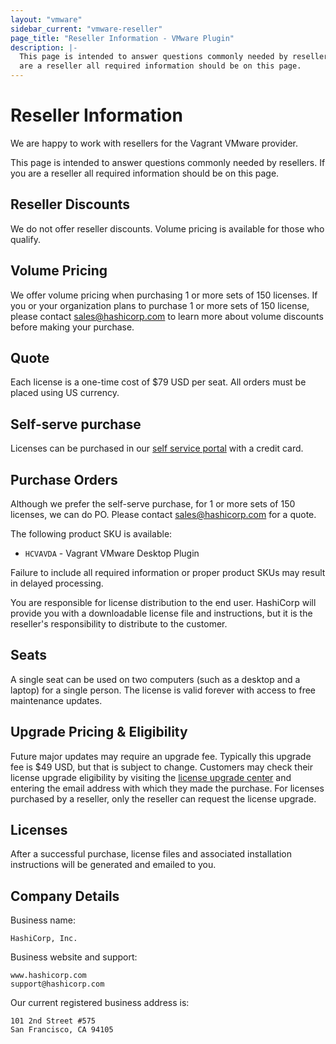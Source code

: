 ```yaml
---
layout: "vmware"
sidebar_current: "vmware-reseller"
page_title: "Reseller Information - VMware Plugin"
description: |-
  This page is intended to answer questions commonly needed by resellers. If you
  are a reseller all required information should be on this page.
---
```


# Reseller Information

We are happy to work with resellers for the Vagrant VMware provider.

This page is intended to answer questions commonly needed by resellers. If you
are a reseller all required information should be on this page.

## Reseller Discounts

We do not offer reseller discounts. Volume pricing is available for those who
qualify.

## Volume Pricing

We offer volume pricing when purchasing 1 or more sets of 150 licenses. If you
or your organization plans to purchase 1 or more sets of 150 license, please
contact sales@hashicorp.com to learn more about volume discounts before making your
purchase.

## Quote

Each license is a one-time cost of $79 USD per seat. All orders must be placed
using US currency.

## Self-serve purchase

Licenses can be purchased in our [self service portal](http://www.vagrantup.com/vmware#buy-now)
with a credit card.

## Purchase Orders

Although we prefer the self-serve purchase, for 1 or more sets of 150 licenses, we
can do PO. Please contact sales@hashicorp.com for a quote.

The following product SKU is available:

- `HCVAVDA` - Vagrant VMware Desktop Plugin

Failure to include all required information or proper product SKUs may result in
delayed processing.

You are responsible for license distribution to the end user. HashiCorp will
provide you with a downloadable license file and instructions, but it is the
reseller's responsibility to distribute to the customer.

## Seats

A single seat can be used on two computers (such as a desktop and a laptop)
for a single person. The license is valid forever with access to free
maintenance updates.

## Upgrade Pricing &amp; Eligibility

Future major updates may require an upgrade fee. Typically this upgrade fee is
$49 USD, but that is subject to change. Customers may check their license
upgrade eligibility by visiting the
[license upgrade center](http://license.hashicorp.com/upgrade/vmware2015) and
entering the email address with which they made the purchase. For licenses
purchased by a reseller, only the reseller can request the license upgrade.

## Licenses

After a successful purchase, license files and associated installation
instructions will be generated and emailed to you.

## Company Details

Business name:

    HashiCorp, Inc.

Business website and support:

    www.hashicorp.com
    support@hashicorp.com

Our current registered business address is:

    101 2nd Street #575
    San Francisco, CA 94105
